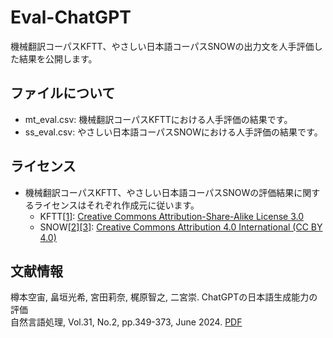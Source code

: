 # Eval-ChatGPT

機械翻訳コーパスKFTT、やさしい日本語コーパスSNOWの出力文を人手評価した結果を公開します。

## ファイルについて
- mt_eval.csv: 機械翻訳コーパスKFTTにおける人手評価の結果です。
- ss_eval.csv: やさしい日本語コーパスSNOWにおける人手評価の結果です。

## ライセンス
- 機械翻訳コーパスKFTT、やさしい日本語コーパスSNOWの評価結果に関するライセンスはそれぞれ作成元に従います。
    - KFTT[[1]](https://www.phontron.com/kftt/index-ja.html): [Creative Commons Attribution-Share-Alike License 3.0](https://creativecommons.org/licenses/by-sa/3.0/)
    - SNOW[[2]](https://www.jnlp.org/GengoHouse/snow/t15)[[3]](https://www.jnlp.org/GengoHouse/snow/t23): [Creative Commons Attribution 4.0 International (CC BY 4.0)](https://creativecommons.org/licenses/by/4.0/)

## 文献情報
樽本空宙, 畠垣光希, 宮田莉奈, 梶原智之, 二宮崇. ChatGPTの日本語生成能力の評価<br>
自然言語処理, Vol.31, No.2, pp.349-373, June 2024. [PDF](https://www.jstage.jst.go.jp/article/jnlp/31/2/31_349/_article/-char/ja)

